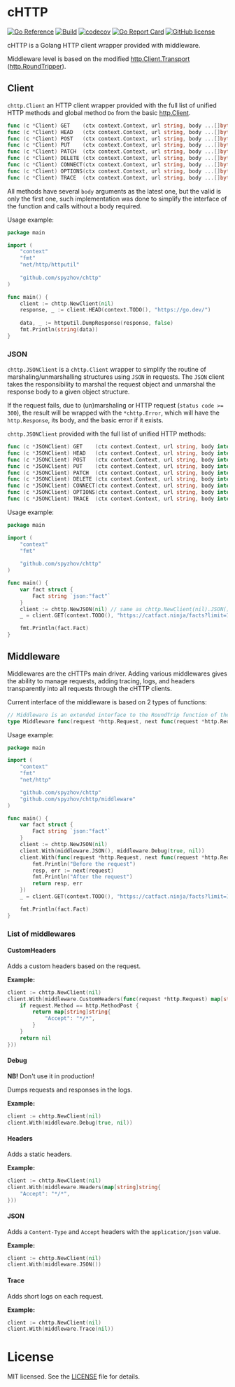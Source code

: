 # cHTTP

[![Go Reference](https://pkg.go.dev/badge/github.com/spyzhov/chttp.svg)](https://pkg.go.dev/github.com/spyzhov/chttp)
[![Build](https://github.com/spyzhov/chttp/actions/workflows/test.yml/badge.svg)](https://github.com/spyzhov/chttp/actions/workflows/test.yml)
[![codecov](https://codecov.io/gh/spyzhov/chttp/branch/master/graph/badge.svg)](https://codecov.io/gh/spyzhov/chttp)
[![Go Report Card](https://goreportcard.com/badge/github.com/spyzhov/chttp)](https://goreportcard.com/report/github.com/spyzhov/chttp)
[![GitHub license](https://img.shields.io/github/license/spyzhov/chttp?color=brightgreen)](https://github.com/spyzhov/chttp/blob/master/LICENSE)

cHTTP is a Golang HTTP client wrapper provided with middleware.

Middleware level is based on the modified [http.Client.Transport](https://pkg.go.dev/net/http#Client)
([http.RoundTripper](https://pkg.go.dev/net/http#RoundTripper)).

## Client

`chttp.Client` an HTTP client wrapper provided with the full list of unified HTTP methods and global method `Do` from
the basic [http.Client](https://pkg.go.dev/net/http#Client).

```go
func (c *Client) GET    (ctx context.Context, url string, body ...[]byte) (*http.Response, error)
func (c *Client) HEAD   (ctx context.Context, url string, body ...[]byte) (*http.Response, error)
func (c *Client) POST   (ctx context.Context, url string, body ...[]byte) (*http.Response, error)
func (c *Client) PUT    (ctx context.Context, url string, body ...[]byte) (*http.Response, error)
func (c *Client) PATCH  (ctx context.Context, url string, body ...[]byte) (*http.Response, error)
func (c *Client) DELETE (ctx context.Context, url string, body ...[]byte) (*http.Response, error)
func (c *Client) CONNECT(ctx context.Context, url string, body ...[]byte) (*http.Response, error)
func (c *Client) OPTIONS(ctx context.Context, url string, body ...[]byte) (*http.Response, error)
func (c *Client) TRACE  (ctx context.Context, url string, body ...[]byte) (*http.Response, error)
```

All methods have several `body` arguments as the latest one, but the valid is only the first one, such implementation
was done to simplify the interface of the function and calls without a body required.

Usage example:

```go
package main

import (
	"context"
	"fmt"
	"net/http/httputil"
	
	"github.com/spyzhov/chttp"
)

func main() {
	client := chttp.NewClient(nil)
	response, _ := client.HEAD(context.TODO(), "https://go.dev/")
	
	data, _ := httputil.DumpResponse(response, false)
	fmt.Println(string(data))
}
```

### JSON

`chttp.JSONClient` is a `chttp.Client` wrapper to simplify the routine of marshaling/unmarshalling structures
using `JSON` in requests. The `JSON` client takes the responsibility to marshal the request object and unmarshal the
response body to a given object structure.

If the request fails, due to (un)marshaling or HTTP request (`status code >= 300`), the result will be wrapped with 
the `*chttp.Error`, which will have the `http.Response`, its body, and the basic error if it exists.

`chttp.JSONClient` provided with the full list of unified HTTP methods:

```go
func (c *JSONClient) GET    (ctx context.Context, url string, body interface{}, result interface{}) error
func (c *JSONClient) HEAD   (ctx context.Context, url string, body interface{}, result interface{}) error
func (c *JSONClient) POST   (ctx context.Context, url string, body interface{}, result interface{}) error
func (c *JSONClient) PUT    (ctx context.Context, url string, body interface{}, result interface{}) error
func (c *JSONClient) PATCH  (ctx context.Context, url string, body interface{}, result interface{}) error
func (c *JSONClient) DELETE (ctx context.Context, url string, body interface{}, result interface{}) error
func (c *JSONClient) CONNECT(ctx context.Context, url string, body interface{}, result interface{}) error
func (c *JSONClient) OPTIONS(ctx context.Context, url string, body interface{}, result interface{}) error
func (c *JSONClient) TRACE  (ctx context.Context, url string, body interface{}, result interface{}) error
```

Usage example:

```go
package main

import (
	"context"
	"fmt"
	
	"github.com/spyzhov/chttp"
)

func main() {
	var fact struct {
		Fact string `json:"fact"`
	}
	client := chttp.NewJSON(nil) // same as chttp.NewClient(nil).JSON()
	_ = client.GET(context.TODO(), "https://catfact.ninja/facts?limit=1&max_length=140", nil, &fact)

	fmt.Println(fact.Fact)
}
```

## Middleware

Middlewares are the cHTTPs main driver. Adding various middlewares gives the ability to manage requests, adding tracing,
logs, and headers transparently into all requests through the cHTTP clients.

Current interface of the middleware is based on 2 types of functions:

```go
// Middleware is an extended interface to the RoundTrip function of the http.RoundTripper interface.
type Middleware func(request *http.Request, next func(request *http.Request) (*http.Response, error)) (*http.Response, error)
```

Usage example:

```go
package main

import (
	"context"
	"fmt"
	"net/http"

	"github.com/spyzhov/chttp"
	"github.com/spyzhov/chttp/middleware"
)

func main() {
	var fact struct {
		Fact string `json:"fact"`
	}
	client := chttp.NewJSON(nil)
	client.With(middleware.JSON(), middleware.Debug(true, nil))
	client.With(func(request *http.Request, next func(request *http.Request) (*http.Response, error)) (*http.Response, error) {
		fmt.Println("Before the request")
		resp, err := next(request)
		fmt.Println("After the request")
		return resp, err
	})
	_ = client.GET(context.TODO(), "https://catfact.ninja/facts?limit=1&max_length=140", nil, &fact)

	fmt.Println(fact.Fact)
}
```

### List of middlewares

#### CustomHeaders

Adds a custom headers based on the request.

**Example:** 

```go
client := chttp.NewClient(nil)
client.With(middleware.CustomHeaders(func(request *http.Request) map[string]string {
    if request.Method == http.MethodPost {
        return map[string]string{
            "Accept": "*/*",
        }
    }
    return nil
}))
```

#### Debug

**NB!** Don't use it in production!

Dumps requests and responses in the logs.

**Example:** 

```go
client := chttp.NewClient(nil)
client.With(middleware.Debug(true, nil))
```

#### Headers

Adds a static headers.

**Example:** 

```go
client := chttp.NewClient(nil)
client.With(middleware.Headers(map[string]string{
    "Accept": "*/*",
}))
```

#### JSON

Adds a `Content-Type` and `Accept` headers with the `application/json` value.

**Example:** 

```go
client := chttp.NewClient(nil)
client.With(middleware.JSON())
```

#### Trace

Adds short logs on each request.

**Example:** 

```go
client := chttp.NewClient(nil)
client.With(middleware.Trace(nil))
```

# License

MIT licensed. See the [LICENSE](LICENSE) file for details.
